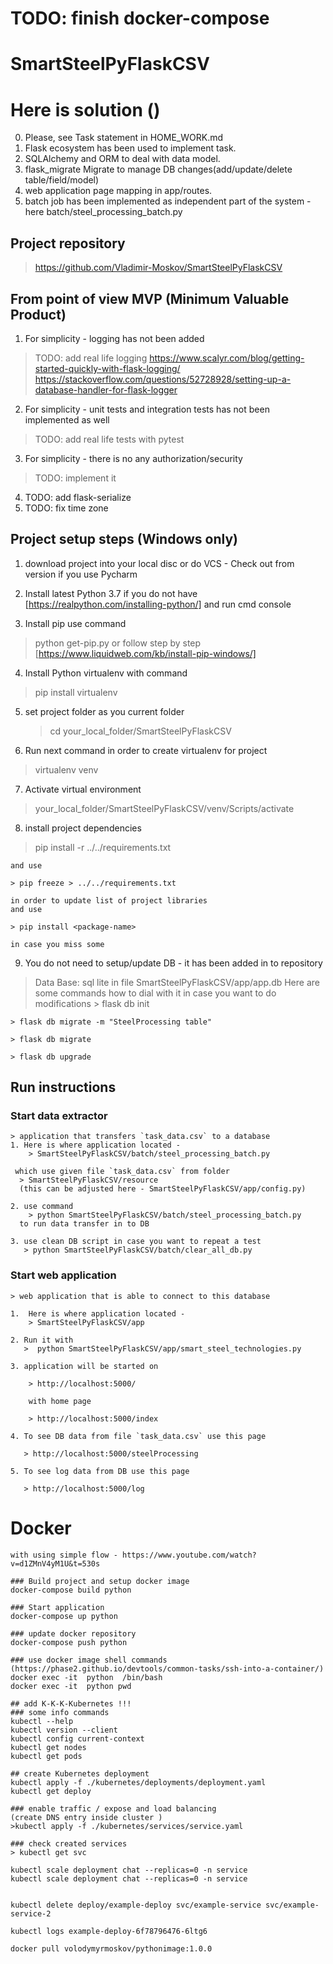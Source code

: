 # TODO: finish docker-compose

# SmartSteelPyFlaskCSV
# Here is solution ()
  0. Please, see Task statement in HOME_WORK.md
  1. Flask ecosystem has been used to implement task.
  2. SQLAlchemy and ORM to deal with data model.
  3. flask_migrate Migrate to manage DB changes(add/update/delete table/field/model)
  4. web application page mapping in app/routes.
  5. batch job has been implemented as independent part of the system - here batch/steel_processing_batch.py


## Project repository
> https://github.com/Vladimir-Moskov/SmartSteelPyFlaskCSV

## From point of view MVP (Minimum Valuable Product)

1. For simplicity - logging has not been added
> TODO: add real life logging
> https://www.scalyr.com/blog/getting-started-quickly-with-flask-logging/
> https://stackoverflow.com/questions/52728928/setting-up-a-database-handler-for-flask-logger

2. For simplicity - unit tests and integration tests has not been implemented as well
> TODO: add real life tests with pytest

3. For simplicity - there is no any authorization/security
> TODO: implement it

4. TODO: add flask-serialize
5. TODO: fix time zone

## Project setup steps (Windows only)

 1. download project into your local disc or do VCS - Check out from version
    if you use Pycharm

 2. Install latest Python 3.7 if you do not have [https://realpython.com/installing-python/]
    and run cmd console

 3. Install pip  use command
   > python get-pip.py
   or follow step by step [https://www.liquidweb.com/kb/install-pip-windows/]

 4. Install Python virtualenv with command
   > pip install virtualenv

 5. set project folder as you current folder
    > cd   your_local_folder/SmartSteelPyFlaskCSV

 6. Run next command in order to create virtualenv for project
   > virtualenv venv

 7. Activate virtual environment
   > your_local_folder/SmartSteelPyFlaskCSV/venv/Scripts/activate

 8. install project dependencies

   > pip install -r ../../requirements.txt

    and use

    > pip freeze > ../../requirements.txt

    in order to update list of project libraries
    and use

    > pip install <package-name>

    in case you miss some

 9. You do not need to setup/update DB - it has been added in to repository
   > Data Base: sql lite in file SmartSteelPyFlaskCSV/app/app.db
   Here are some commands how to dial with it in case you want to do modifications
    > flask db init

    > flask db migrate -m "SteelProcessing table"

    > flask db migrate

    > flask db upgrade


 ## Run instructions
 ### Start data extractor
    > application that transfers `task_data.csv` to a database
    1. Here is where application located -
        > SmartSteelPyFlaskCSV/batch/steel_processing_batch.py

     which use given file `task_data.csv` from folder
      > SmartSteelPyFlaskCSV/resource
      (this can be adjusted here - SmartSteelPyFlaskCSV/app/config.py)

    2. use command
        > python SmartSteelPyFlaskCSV/batch/steel_processing_batch.py
      to run data transfer in to DB

    3. use clean DB script in case you want to repeat a test
       > python SmartSteelPyFlaskCSV/batch/clear_all_db.py

 ### Start web application
    > web application that is able to connect to this database

    1.  Here is where application located -
        > SmartSteelPyFlaskCSV/app

    2. Run it with
       >  python SmartSteelPyFlaskCSV/app/smart_steel_technologies.py

    3. application will be started on

        > http://localhost:5000/

        with home page

        > http://localhost:5000/index

    4. To see DB data from file `task_data.csv` use this page

       > http://localhost:5000/steelProcessing

    5. To see log data from DB use this page

       > http://localhost:5000/log

# Docker
    with using simple flow - https://www.youtube.com/watch?v=d1ZMnV4yM1U&t=530s

    ### Build project and setup docker image
    docker-compose build python

    ### Start application
    docker-compose up python

    ### update docker repository
    docker-compose push python

    ### use docker image shell commands
    (https://phase2.github.io/devtools/common-tasks/ssh-into-a-container/)
    docker exec -it  python  /bin/bash
    docker exec -it  python pwd

    ## add K-K-K-Kubernetes !!!
    ### some info commands
    kubectl --help
    kubectl version --client
    kubectl config current-context
    kubectl get nodes
    kubectl get pods

    ## create Kubernetes deployment
    kubectl apply -f ./kubernetes/deployments/deployment.yaml
    kubectl get deploy

    ### enable traffic / expose and load balancing
    (create DNS entry inside cluster )
    >kubectl apply -f ./kubernetes/services/service.yaml

    ### check created services
    > kubectl get svc

    kubectl scale deployment chat --replicas=0 -n service
    kubectl scale deployment chat --replicas=0 -n service


    kubectl delete deploy/example-deploy svc/example-service svc/example-service-2

    kubectl logs example-deploy-6f78796476-6ltg6

    docker pull volodymyrmoskov/pythonimage:1.0.0
